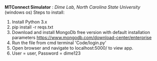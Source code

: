 **MTConnect Simulator** : *Dime Lab, North Carolina State University*
(windows os)
Steps to install:

1. Install Python 3.x
2. pip install -r reqs.txt
3. Download and install MongoDb free version with default installation parameters https://www.mongodb.com/download-center/enterprise
4. Run the file from cmd terminal 'Code/login.py'
5. Open browser and navigate to localhost:5000/ to view app.
6. User = user, Password = dime123

